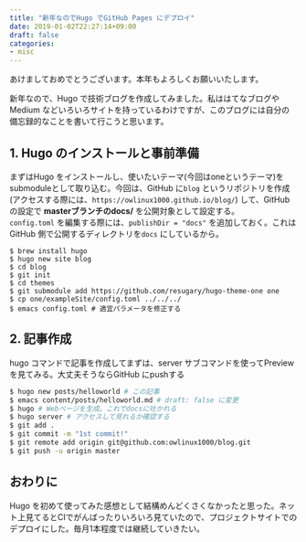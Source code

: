 ```yaml
---
title: "新年なのでHugo でGitHub Pages にデプロイ"
date: 2019-01-02T22:27:14+09:00
draft: false
categories:
- misc
---
```


あけましておめでとうございます。本年もよろしくお願いいたします。   

新年なので、Hugo で技術ブログを作成してみました。私ははてなブログやMedium などいろいろサイトを持っているわけですが、このブログには自分の備忘録的なことを書いて行こうと思います。

## 1. Hugo のインストールと事前準備

まずはHugo をインストールし、使いたいテーマ(今回はoneというテーマ)をsubmoduleとして取り込む。今回は、GitHub に```blog``` というリポジトリを作成(アクセスする際には、```https://owlinux1000.github.io/blog/```) して、GitHubの設定で **masterブランチのdocs/** を公開対象として設定する。  
`config.toml` を編集する際には、`publishDir = "docs"` を追加しておく。これはGitHub 側で公開するディレクトリを`docs` にしているから。


```
$ brew install hugo
$ hugo new site blog
$ cd blog
$ git init
$ cd themes
$ git submodule add https://github.com/resugary/hugo-theme-one one
$ cp one/exampleSite/config.toml ../../../
$ emacs config.toml # 適宜パラメータを修正する
```

## 2. 記事作成

hugo コマンドで記事を作成してまずは、server サブコマンドを使ってPreview を見てみる。大丈夫そうならGitHub にpushする

```sh
$ hugo new posts/helloworld # この記事
$ emacs content/posts/helloworld.md # draft: false に変更
$ hugo # Webページを生成。これでdocsに吐かれる
$ hugo server # アクセスして見れるか確認する
$ git add .
$ git commit -m "1st commit!"
$ git remote add origin git@github.com:owlinux1000/blog.git
$ git push -u origin master
```

## おわりに

Hugo を初めて使ってみた感想として結構めんどくさくなかったと思った。ネット上見てるとCIでがんばったりいろいろ見ていたので、プロジェクトサイトでのデプロイにした。毎月1本程度では継続していきたい。
